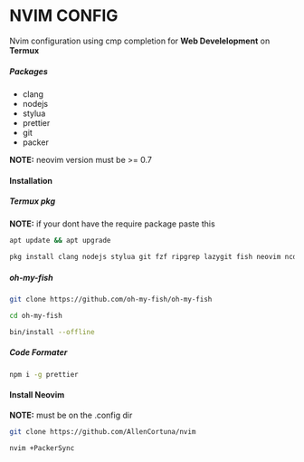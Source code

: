 # NVIM CONFIG
Nvim configuration using cmp completion for **Web Develelopment** on **Termux**

##### Packages 
- clang
- nodejs
- stylua
- prettier
- git
- packer

**NOTE:** neovim version must be >= 0.7 

#### Installation
##### Termux pkg
**NOTE:** if your dont have the require package paste this
```sh
apt update && apt upgrade
```
```sh 
pkg install clang nodejs stylua git fzf ripgrep lazygit fish neovim ncdu gh tmux
```


##### oh-my-fish
```sh
git clone https://github.com/oh-my-fish/oh-my-fish
```
```sh
cd oh-my-fish
```
```sh
bin/install --offline
```

##### Code Formater
```sh 
npm i -g prettier
```

#### Install Neovim
**NOTE:** must be on the .config dir
```sh 
git clone https://github.com/AllenCortuna/nvim
```
```sh 
nvim +PackerSync
```

